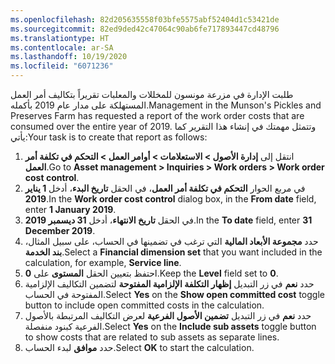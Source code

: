 ```yaml
---
ms.openlocfilehash: 82d205635558f03bfe5575abf52404d1c53421de
ms.sourcegitcommit: 82ed9ded42c47064c90ab6fe717893447cd48796
ms.translationtype: HT
ms.contentlocale: ar-SA
ms.lasthandoff: 10/19/2020
ms.locfileid: "6071236"
---
```

<span data-ttu-id="510d7-101">طلبت الإدارة في مزرعة مونسون للمخللات والمعلبات تقريراً بتكاليف أمر العمل المستهلكة على مدار عام 2019 بأكمله.</span><span class="sxs-lookup"><span data-stu-id="510d7-101">Management in the Munson's Pickles and Preserves Farm has requested a report of the work order costs that are consumed over the entire year of 2019.</span></span> <span data-ttu-id="510d7-102">وتتمثل مهمتك في إنشاء هذا التقرير كما يأتي:</span><span class="sxs-lookup"><span data-stu-id="510d7-102">Your task is to create that report as follows:</span></span>

1.  <span data-ttu-id="510d7-103">انتقل إلى **إدارة الأصول > الاستعلامات > أوامر العمل > التحكم في تكلفة أمر العمل**.</span><span class="sxs-lookup"><span data-stu-id="510d7-103">Go to **Asset management > Inquiries > Work orders > Work order cost control**.</span></span>
2.  <span data-ttu-id="510d7-104">في مربع الحوار **التحكم في تكلفة أمر العمل**، في الحقل **تاريخ البدء**، أدخل **1 يناير 2019**.</span><span class="sxs-lookup"><span data-stu-id="510d7-104">In the **Work order cost control** dialog box, in the **From date** field, enter **1 January 2019**.</span></span>
3.  <span data-ttu-id="510d7-105">في الحقل **تاريخ الانتهاء**، أدخل **31 ديسمبر 2019**.</span><span class="sxs-lookup"><span data-stu-id="510d7-105">In the **To date** field, enter **31 December 2019**.</span></span>
4.  <span data-ttu-id="510d7-106">حدد **مجموعة الأبعاد المالية** التي ترغب في تضمينها في الحساب، على سبيل المثال، **بند الخدمة**.</span><span class="sxs-lookup"><span data-stu-id="510d7-106">Select a **Financial dimension set** that you want included in the calculation, for example, **Service line**.</span></span>
5.  <span data-ttu-id="510d7-107">احتفظ بتعيين الحقل **المستوى** على **0**.</span><span class="sxs-lookup"><span data-stu-id="510d7-107">Keep the **Level** field set to **0**.</span></span>
6.  <span data-ttu-id="510d7-108">حدد **نعم** في زر التبديل **إظهار التكلفة الإلزامية المفتوحة** لتضمين التكاليف الإلزامية المفتوحة في الحساب.</span><span class="sxs-lookup"><span data-stu-id="510d7-108">Select **Yes** on the **Show open committed cost** toggle button to include open committed costs in the calculation.</span></span>
7.  <span data-ttu-id="510d7-109">حدد **نعم** في زر التبديل **تضمين الأصول الفرعية** لعرض التكاليف المرتبطة بالأصول الفرعية كبنود منفصلة.</span><span class="sxs-lookup"><span data-stu-id="510d7-109">Select **Yes** on the **Include sub assets** toggle button to show costs that are related to sub assets as separate lines.</span></span>
8.  <span data-ttu-id="510d7-110">حدد **موافق** لبدء الحساب.</span><span class="sxs-lookup"><span data-stu-id="510d7-110">Select **OK** to start the calculation.</span></span>


